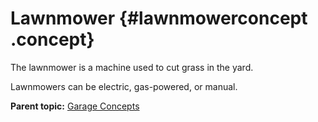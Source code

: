 # Lawnmower {#lawnmowerconcept .concept}

The lawnmower is a machine used to cut grass in the yard.

Lawnmowers can be electric, gas-powered, or manual.

**Parent topic:** [Garage Concepts](../concepts/garageconceptsoverview.md)


